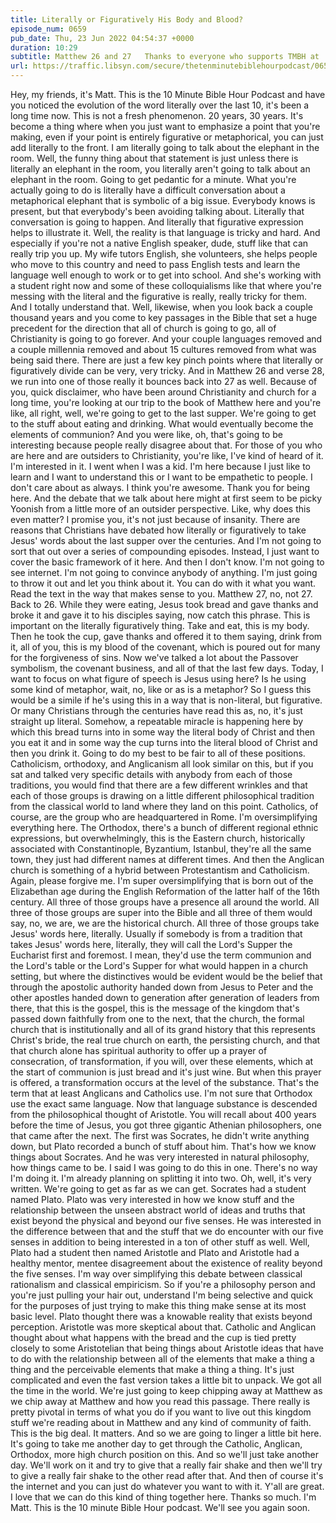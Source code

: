 ```yaml
---
title: Literally or Figuratively His Body and Blood?
episode_num: 0659
pub_date: Thu, 23 Jun 2022 04:54:37 +0000
duration: 10:29
subtitle: Matthew 26 and 27   Thanks to everyone who supports TMBH at  You're the reason we can all do this together!  Music written and performed by .
url: https://traffic.libsyn.com/secure/thetenminutebiblehourpodcast/0659_-_Literally_or_Figuratively_His_Body_and_Blood.mp3
---
```


 Hey, my friends, it's Matt. This is the 10 Minute Bible Hour Podcast and have you noticed the evolution of the word literally over the last 10, it's been a long time now. This is not a fresh phenomenon. 20 years, 30 years. It's become a thing where when you just want to emphasize a point that you're making, even if your point is entirely figurative or metaphorical, you can just add literally to the front. I am literally going to talk about the elephant in the room. Well, the funny thing about that statement is just unless there is literally an elephant in the room, you literally aren't going to talk about an elephant in the room. Going to get pedantic for a minute. What you're actually going to do is literally have a difficult conversation about a metaphorical elephant that is symbolic of a big issue. Everybody knows is present, but that everybody's been avoiding talking about. Literally that conversation is going to happen. And literally that figurative expression helps to illustrate it. Well, the reality is that language is tricky and hard. And especially if you're not a native English speaker, dude, stuff like that can really trip you up. My wife tutors English, she volunteers, she helps people who move to this country and need to pass English tests and learn the language well enough to work or to get into school. And she's working with a student right now and some of these colloquialisms like that where you're messing with the literal and the figurative is really, really tricky for them. And I totally understand that. Well, likewise, when you look back a couple thousand years and you come to key passages in the Bible that set a huge precedent for the direction that all of church is going to go, all of Christianity is going to go forever. And your couple languages removed and a couple millennia removed and about 15 cultures removed from what was being said there. There are just a few key pinch points where that literally or figuratively divide can be very, very tricky. And in Matthew 26 and verse 28, we run into one of those really it bounces back into 27 as well. Because of you, quick disclaimer, who have been around Christianity and church for a long time, you're looking at our trip to the book of Matthew here and you're like, all right, well, we're going to get to the last supper. We're going to get to the stuff about eating and drinking. What would eventually become the elements of communion? And you were like, oh, that's going to be interesting because people really disagree about that. For those of you who are here and are outsiders to Christianity, you're like, I've kind of heard of it. I'm interested in it. I went when I was a kid. I'm here because I just like to learn and I want to understand this or I want to be empathetic to people. I don't care about as always. I think you're awesome. Thank you for being here. And the debate that we talk about here might at first seem to be picky Yoonish from a little more of an outsider perspective. Like, why does this even matter? I promise you, it's not just because of insanity. There are reasons that Christians have debated how literally or figuratively to take Jesus' words about the last supper over the centuries. And I'm not going to sort that out over a series of compounding episodes. Instead, I just want to cover the basic framework of it here. And then I don't know. I'm not going to see internet. I'm not going to convince anybody of anything. I'm just going to throw it out and let you think about it. You can do with it what you want. Read the text in the way that makes sense to you. Matthew 27, no, not 27. Back to 26. While they were eating, Jesus took bread and gave thanks and broke it and gave it to his disciples saying, now catch this phrase. This is important on the literally figuratively thing. Take and eat, this is my body. Then he took the cup, gave thanks and offered it to them saying, drink from it, all of you, this is my blood of the covenant, which is poured out for many for the forgiveness of sins. Now we've talked a lot about the Passover symbolism, the covenant business, and all of that the last few days. Today, I want to focus on what figure of speech is Jesus using here? Is he using some kind of metaphor, wait, no, like or as is a metaphor? So I guess this would be a simile if he's using this in a way that is non-literal, but figurative. Or many Christians through the centuries have read this as, no, it's just straight up literal. Somehow, a repeatable miracle is happening here by which this bread turns into in some way the literal body of Christ and then you eat it and in some way the cup turns into the literal blood of Christ and then you drink it. Going to do my best to be fair to all of these positions. Catholicism, orthodoxy, and Anglicanism all look similar on this, but if you sat and talked very specific details with anybody from each of those traditions, you would find that there are a few different wrinkles and that each of those groups is drawing on a little different philosophical tradition from the classical world to land where they land on this point. Catholics, of course, are the group who are headquartered in Rome. I'm oversimplifying everything here. The Orthodox, there's a bunch of different regional ethnic expressions, but overwhelmingly, this is the Eastern church, historically associated with Constantinople, Byzantium, Istanbul, they're all the same town, they just had different names at different times. And then the Anglican church is something of a hybrid between Protestantism and Catholicism. Again, please forgive me. I'm super oversimplifying that is born out of the Elizabethan age during the English Reformation of the latter half of the 16th century. All three of those groups have a presence all around the world. All three of those groups are super into the Bible and all three of them would say, no, we are, we are the historical church. All three of those groups take Jesus' words here, literally. Usually if somebody is from a tradition that takes Jesus' words here, literally, they will call the Lord's Supper the Eucharist first and foremost. I mean, they'd use the term communion and the Lord's table or the Lord's Supper for what would happen in a church setting, but where the distinctives would be evident would be the belief that through the apostolic authority handed down from Jesus to Peter and the other apostles handed down to generation after generation of leaders from there, that this is the gospel, this is the message of the kingdom that's passed down faithfully from one to the next, that the church, the formal church that is institutionally and all of its grand history that this represents Christ's bride, the real true church on earth, the persisting church, and that that church alone has spiritual authority to offer up a prayer of consecration, of transformation, if you will, over these elements, which at the start of communion is just bread and it's just wine. But when this prayer is offered, a transformation occurs at the level of the substance. That's the term that at least Anglicans and Catholics use. I'm not sure that Orthodox use the exact same language. Now that language substance is descended from the philosophical thought of Aristotle. You will recall about 400 years before the time of Jesus, you got three gigantic Athenian philosophers, one that came after the next. The first was Socrates, he didn't write anything down, but Plato recorded a bunch of stuff about him. That's how we know things about Socrates. And he was very interested in natural philosophy, how things came to be. I said I was going to do this in one. There's no way I'm doing it. I'm already planning on splitting it into two. Oh, well, it's very written. We're going to get as far as we can get. Socrates had a student named Plato. Plato was very interested in how we know stuff and the relationship between the unseen abstract world of ideas and truths that exist beyond the physical and beyond our five senses. He was interested in the difference between that and the stuff that we do encounter with our five senses in addition to being interested in a ton of other stuff as well. Well, Plato had a student then named Aristotle and Plato and Aristotle had a healthy mentor, mentee disagreement about the existence of reality beyond the five senses. I'm way over simplifying this debate between classical rationalism and classical empiricism. So if you're a philosophy person and you're just pulling your hair out, understand I'm being selective and quick for the purposes of just trying to make this thing make sense at its most basic level. Plato thought there was a knowable reality that exists beyond perception. Aristotle was more skeptical about that. Catholic and Anglican thought about what happens with the bread and the cup is tied pretty closely to some Aristotelian that being things about Aristotle ideas that have to do with the relationship between all of the elements that make a thing a thing and the perceivable elements that make a thing a thing. It's just complicated and even the fast version takes a little bit to unpack. We got all the time in the world. We're just going to keep chipping away at Matthew as we chip away at Matthew and how you read this passage. There really is pretty pivotal in terms of what you do if you want to live out this kingdom stuff we're reading about in Matthew and any kind of community of faith. This is the big deal. It matters. And so we are going to linger a little bit here. It's going to take me another day to get through the Catholic, Anglican, Orthodox, more high church position on this. And so we'll just take another day. We'll work on it and try to give that a really fair shake and then we'll try to give a really fair shake to the other read after that. And then of course it's the internet and you can just do whatever you want to with it. Y'all are great. I love that we can do this kind of thing together here. Thanks so much. I'm Matt. This is the 10 minute Bible Hour podcast. We'll see you again soon.